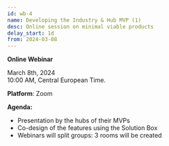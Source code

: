 ```yaml
---
id: wb-4
name: Developing the Industry & Hub MVP (1)
desc: Online session on minimal viable products
delay_start: 1d
from: 2024-03-08
---
```


**Online Webinar**

March 8th, 2024  
10:00 AM, Central European Time.

**Platform**: Zoom

**Agenda:**
- Presentation by the hubs of their MVPs
- Co-design of the features using the Solution Box
- Webinars will split groups: 3 rooms will be created

